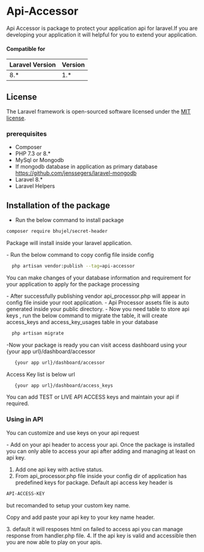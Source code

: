  
# Api-Accessor
Api Accessor is package to protect your application api for laravel.If you are developing your application  it will helpful for you to extend your application. 

<h4><strong>Compatible for </strong></h4>
<table class="table table-bordered">
    <thead>
        <tr>
            <th>Laravel Version </th>
            <th>Version</th>
        </tr>
    </thead>
    <tbody>
        <tr>
            <td>8.*</td>
            <td>1.*</td>
        </tr>
    </tbody>
</table>

## License

The Laravel framework is open-sourced software licensed under the [MIT license](https://opensource.org/licenses/MIT).

### prerequisites
- Composer 
- PHP 7.3 or 8.*
- MySql or Mongodb 
- If  mongodb database in application as primary  database  <a href="https://github.com/jenssegers/laravel-mongodb">https://github.com/jenssegers/laravel-mongodb</a> 
- Laravel 8.*
- Laravel Helpers

## Installation of the package 
- Run the below command to install package  
```bash 
composer require bhujel/secret-header
```
<p>Package will install  inside your laravel application.</p>
- Run the below command to copy config file inside  config 

```bash 
  php artisan vendor:publish --tag=api-accessor
```
<p> You can make changes of your database information and requirement for your application to   apply for the package processing </p>
- After successfully publishing vendor api_processor.php will appear in config file inside your root application. 
- Api Processor assets file is auto generated inside your public directory. 
- Now you need table  to store api keys , run the below command to migrate the table, it will create access_keys and access_key_usages table in your database 

```bash 
  php artisan migrate
```
-Now your package is ready  you can visit access dashboard using  your {your app url}/dashboard/accessor

```bash 
   {your app url}/dashboard/accessor
```
<p>Access Key list is below url</p> 

```bash 
   {your app url}/dashboard/access_keys
```

<p> You can add TEST or LIVE API ACCESS keys and maintain your api if required.</p>


### Using  in API 
<p> You can customize and use keys on your api request</p>
- Add on your api header to access your api. Once the package is installed you can only able to access your api  after adding and managing at least on api key. 

1. Add one api key with active status. 
2. From api_processor.php file inside your config dir of application has predefined keys for package. Default api access key header is 
```bash 
API-ACCESS-KEY 
```
<p> but recomanded to setup your custom key name.</p>
<p> Copy and add paste your api key to your key name header. </p>
3. default it will resposes html on failed to access api  you can  manage response from handler.php file. 
4. If the api key is valid and accessible then you are now able to play on your apis.
